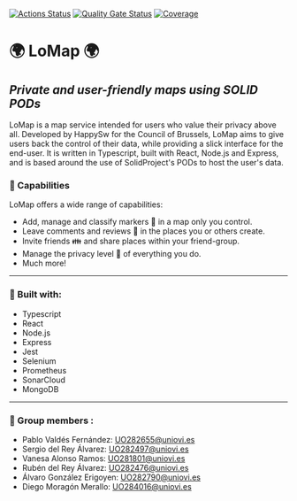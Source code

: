 [![Actions Status](https://github.com/arquisoft/lomap_en1a/workflows/CI%20for%20LOMAP_EN1A/badge.svg)](https://github.com/arquisoft/lomap_en1a/actions)
[![Quality Gate Status](https://sonarcloud.io/api/project_badges/measure?project=Arquisoft_lomap_en1a&metric=alert_status)](https://sonarcloud.io/summary/new_code?id=Arquisoft_lomap_en1a)
[![Coverage](https://sonarcloud.io/api/project_badges/measure?project=Arquisoft_lomap_en1a&metric=coverage)](https://sonarcloud.io/summary/new_code?id=Arquisoft_lomap_en1a)
# :earth_africa: LoMap :earth_africa:
## _Private and user-friendly maps using SOLID PODs_

LoMap is a map service intended for users who value their privacy above all. Developed by HappySw for the Council of Brussels, LoMap aims to give users back the control of their data, while providing a slick interface for the end-user.
It is written in Typescript, built with React, Node.js and Express, and is based around the use of SolidProject's PODs to host the user's data.

### :calling: Capabilities

LoMap offers a wide range of capabilities:
- Add, manage and classify markers :round_pushpin: in a map only you control.
- Leave comments and reviews :email: in the places you or others create.
- Invite friends :family: and share places within your friend-group.
- Manage the privacy level :closed_lock_with_key: of everything you do.
- Much more!

---

### :construction: Built with:

- Typescript
- React
- Node.js
- Express
- Jest
- Selenium
- Prometheus
- SonarCloud
- MongoDB

---
### :construction_worker: Group members :

- Pablo Valdés Fernández: UO282655@uniovi.es
- Sergio del Rey Álvarez: UO282497@uniovi.es
- Vanesa Alonso Ramos: UO281801@uniovi.es
- Rubén del Rey Álvarez: UO282476@uniovi.es
- Álvaro González Erigoyen: UO282790@uniovi.es
- Diego Moragón Merallo: UO284016@uniovi.es
